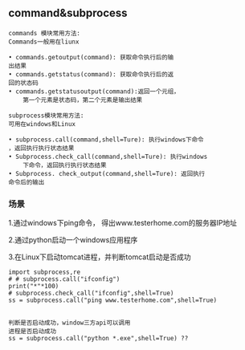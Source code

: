 ## command&subprocess

```
commands 模块常用方法:
Commands一般用在liunx

• commands.getoutput(command): 获取命令执行后的输
出结果
• commands.getstatus(command): 获取命令执行后的返
回的状态码
• commands.getstatusoutput(command):返回一个元组，
    第一个元素是状态码，第二个元素是输出结果
```

```
subprocess模块常用方法:
可用在windows和Linux

• subprocess.call(command,shell=Ture): 执行windows下命令
，返回执行执行状态结果
• Subprocess.check_call(command,shell=Ture): 执行windows
    下命令，返回执行执行状态结果
• Subprocess. check_output(command,shell=Ture): 返回执行
命令后的输出
```

### 场景

1.通过windows下ping命令， 得出www.testerhome.com的服务器IP地址

2.通过python启动一个windows应用程序

3.在Linux下启动tomcat进程，并判断tomcat启动是否成功

```
import subprocess,re
# # subprocess.call("ifconfig")
print("*"*100)
# subprocess.check_call("ifconfig",shell=True)
ss = subprocess.call("ping www.testerhome.com",shell=True)


判断是否启动成功，window三方api可以调用
进程是否启动成功
ss = subprocess.call("python *.exe",shell=True) ??



```



